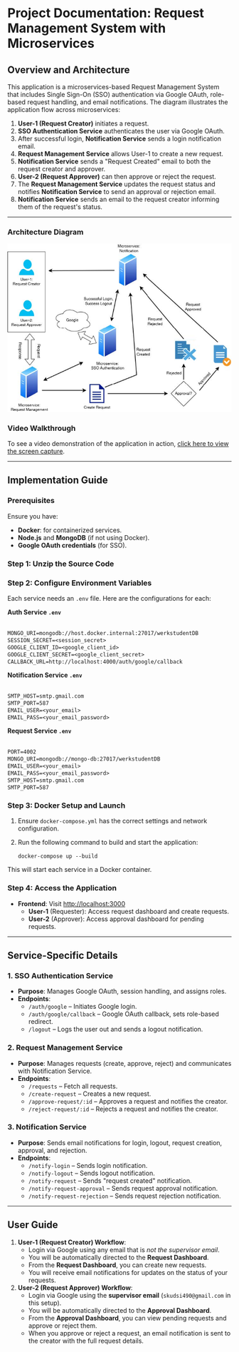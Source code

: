 # Project Documentation: Request Management System with Microservices

## Overview and Architecture

This application is a microservices-based Request Management System that includes Single Sign-On (SSO) authentication via Google OAuth, role-based request handling, and email notifications. The diagram illustrates the application flow across microservices:

1. **User-1 (Request Creator)** initiates a request.
2. **SSO Authentication Service** authenticates the user via Google OAuth.
3. After successful login, **Notification Service** sends a login notification email.
4. **Request Management Service** allows User-1 to create a new request.
5. **Notification Service** sends a "Request Created" email to both the request creator and approver.
6. **User-2 (Request Approver)** can then approve or reject the request.
7. The **Request Management Service** updates the request status and notifies **Notification Service** to send an approval or rejection email.
8. **Notification Service** sends an email to the request creator informing them of the request's status.

---

### Architecture Diagram

![Workflow Diagram](https://github.com/skudsi490/auth-microservices/blob/main/Workflow.jpg?raw=true)

### Video Walkthrough

To see a video demonstration of the application in action, [click here to view the screen capture](https://github.com/skudsi490/auth-microservices/blob/main/Screen-Capture.mp4?raw=true).


---

## Implementation Guide

### Prerequisites

Ensure you have:

- **Docker**: for containerized services.
- **Node.js** and **MongoDB** (if not using Docker).
- **Google OAuth credentials** (for SSO).

### Step 1: Unzip the Source Code


### Step 2: Configure Environment Variables

Each service needs an `.env` file. Here are the configurations for each:

**Auth Service `.env`**

```

MONGO_URI=mongodb://host.docker.internal:27017/werkstudentDB
SESSION_SECRET=<session_secret>
GOOGLE_CLIENT_ID=<google_client_id>
GOOGLE_CLIENT_SECRET=<google_client_secret>
CALLBACK_URL=http://localhost:4000/auth/google/callback

```

**Notification Service `.env`**

```

SMTP_HOST=smtp.gmail.com
SMTP_PORT=587
EMAIL_USER=<your_email>
EMAIL_PASS=<your_email_password>

```

**Request Service `.env`**

```

PORT=4002
MONGO_URI=mongodb://mongo-db:27017/werkstudentDB
EMAIL_USER=<your_email>
EMAIL_PASS=<your_email_password>
SMTP_HOST=smtp.gmail.com
SMTP_PORT=587

```

### Step 3: Docker Setup and Launch

1. Ensure `docker-compose.yml` has the correct settings and network configuration.
2. Run the following command to build and start the application:
    
    ```
    docker-compose up --build

    ```
    

This will start each service in a Docker container.

### Step 4: Access the Application

- **Frontend**: Visit [http://localhost:3000](http://localhost:3000/)
    - **User-1** (Requester): Access request dashboard and create requests.
    - **User-2** (Approver): Access approval dashboard for pending requests.

---

## Service-Specific Details

### 1. **SSO Authentication Service**

- **Purpose**: Manages Google OAuth, session handling, and assigns roles.
- **Endpoints**:
    - `/auth/google` – Initiates Google login.
    - `/auth/google/callback` – Google OAuth callback, sets role-based redirect.
    - `/logout` – Logs the user out and sends a logout notification.

### 2. **Request Management Service**

- **Purpose**: Manages requests (create, approve, reject) and communicates with Notification Service.
- **Endpoints**:
    - `/requests` – Fetch all requests.
    - `/create-request` – Creates a new request.
    - `/approve-request/:id` – Approves a request and notifies the creator.
    - `/reject-request/:id` – Rejects a request and notifies the creator.

### 3. **Notification Service**

- **Purpose**: Sends email notifications for login, logout, request creation, approval, and rejection.
- **Endpoints**:
    - `/notify-login` – Sends login notification.
    - `/notify-logout` – Sends logout notification.
    - `/notify-request` – Sends "request created" notification.
    - `/notify-request-approval` – Sends request approval notification.
    - `/notify-request-rejection` – Sends request rejection notification.

---

## User Guide

1. **User-1 (Request Creator) Workflow**:
    - Login via Google using any email that is *not the supervisor email*.
    - You will be automatically directed to the **Request Dashboard**.
    - From the **Request Dashboard**, you can create new requests.
    - You will receive email notifications for updates on the status of your requests.
2. **User-2 (Request Approver) Workflow**:
    - Login via Google using the **supervisor email** (`skudsi490@gmail.com` in this setup).
    - You will be automatically directed to the **Approval Dashboard**.
    - From the **Approval Dashboard**, you can view pending requests and approve or reject them.
    - When you approve or reject a request, an email notification is sent to the creator with the full request details.
